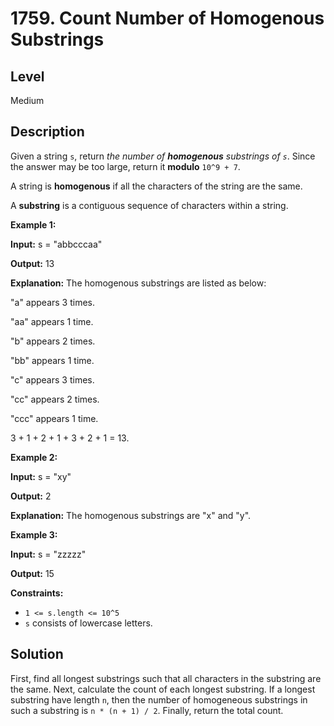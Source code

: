 # 1759. Count Number of Homogenous Substrings
## Level
Medium

## Description
Given a string `s`, return *the number of **homogenous** substrings of `s`*. Since the answer may be too large, return it **modulo** `10^9 + 7`.

A string is **homogenous** if all the characters of the string are the same.

A **substring** is a contiguous sequence of characters within a string.

**Example 1:**

**Input:** s = "abbcccaa"

**Output:** 13

**Explanation:** The homogenous substrings are listed as below:

"a"   appears 3 times.

"aa"  appears 1 time.

"b"   appears 2 times.

"bb"  appears 1 time.

"c"   appears 3 times.

"cc"  appears 2 times.

"ccc" appears 1 time.

3 + 1 + 2 + 1 + 3 + 2 + 1 = 13.

**Example 2:**

**Input:** s = "xy"

**Output:** 2

**Explanation:** The homogenous substrings are "x" and "y".

**Example 3:**

**Input:** s = "zzzzz"

**Output:** 15

**Constraints:**

* `1 <= s.length <= 10^5`
* `s` consists of lowercase letters.

## Solution
First, find all longest substrings such that all characters in the substring are the same. Next, calculate the count of each longest substring. If a longest substring have length `n`, then the number of homogeneous substrings in such a substring is `n * (n + 1) / 2`. Finally, return the total count.
